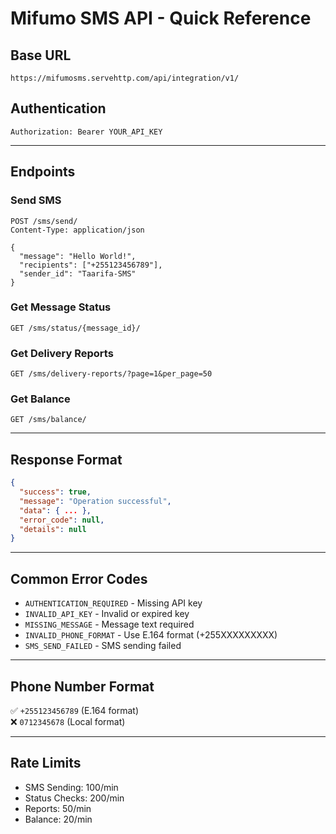 # Mifumo SMS API - Quick Reference

## Base URL
```
https://mifumosms.servehttp.com/api/integration/v1/
```

## Authentication
```http
Authorization: Bearer YOUR_API_KEY
```

---

## Endpoints

### Send SMS
```http
POST /sms/send/
Content-Type: application/json

{
  "message": "Hello World!",
  "recipients": ["+255123456789"],
  "sender_id": "Taarifa-SMS"
}
```

### Get Message Status
```http
GET /sms/status/{message_id}/
```

### Get Delivery Reports
```http
GET /sms/delivery-reports/?page=1&per_page=50
```

### Get Balance
```http
GET /sms/balance/
```

---

## Response Format
```json
{
  "success": true,
  "message": "Operation successful",
  "data": { ... },
  "error_code": null,
  "details": null
}
```

---

## Common Error Codes
- `AUTHENTICATION_REQUIRED` - Missing API key
- `INVALID_API_KEY` - Invalid or expired key
- `MISSING_MESSAGE` - Message text required
- `INVALID_PHONE_FORMAT` - Use E.164 format (+255XXXXXXXXX)
- `SMS_SEND_FAILED` - SMS sending failed

---

## Phone Number Format
✅ `+255123456789` (E.164 format)  
❌ `0712345678` (Local format)

---

## Rate Limits
- SMS Sending: 100/min
- Status Checks: 200/min
- Reports: 50/min
- Balance: 20/min

